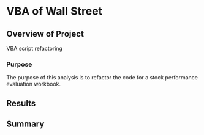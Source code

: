 # VBA of Wall Street

## Overview of Project
VBA script refactoring

### Purpose
The purpose of this analysis is to refactor the code for a stock performance evaluation workbook.

## Results

## Summary
